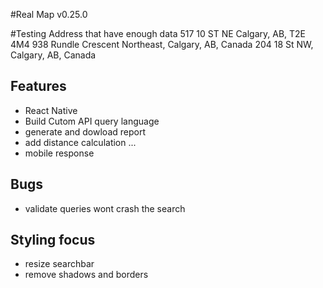 #Real Map v0.25.0

#Testing Address that have enough data
517 10 ST NE Calgary, AB, T2E 4M4
938 Rundle Crescent Northeast, Calgary, AB, Canada
204 18 St NW, Calgary, AB, Canada


## Features
- React Native
- Build Cutom API query language
- generate and dowload report
- add distance calculation ...  
- mobile response


## Bugs
- validate queries wont crash the search

## Styling focus
- resize searchbar
- remove shadows and borders
